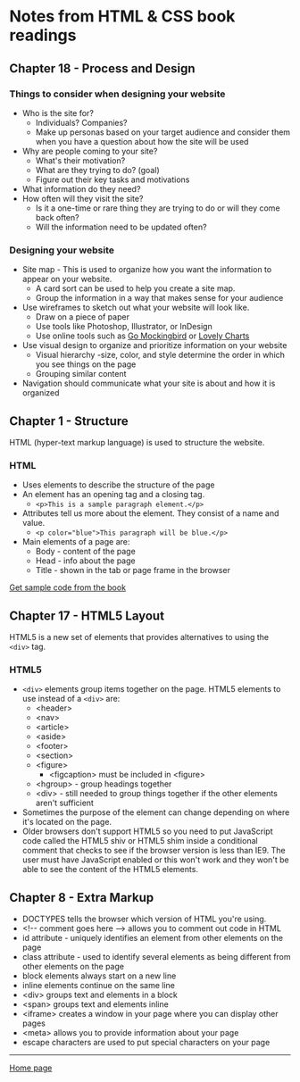 # Notes from HTML & CSS book readings

## Chapter 18 - Process and Design

### Things to consider when designing your website

* Who is the site for?
    * Individuals? Companies?
    * Make up personas based on your target audience and consider them when you have a question about how the site will be used
* Why are people coming to your site?
    * What's their motivation?
    * What are they trying to do? (goal)
    * Figure out their key tasks and motivations
* What information do they need?
* How often will they visit the site?
    * Is it a one-time or rare thing they are trying to do or will they come back often?
    * Will the information need to be updated often?


### Designing your website

* Site map - This is used to organize how you want the information to appear on your website.
    * A card sort can be used to help you create a site map. 
    * Group the information in a way that makes sense for your audience
* Use wireframes to sketch out what your website will look like.
    * Draw on a piece of paper
    * Use tools like Photoshop, Illustrator, or InDesign
    * Use online tools such as [Go Mockingbird](http:gomockingbird.com) or [Lovely Charts](http:lovelycharts.com)
* Use visual design to organize and prioritize information on your website
    * Visual hierarchy -size, color, and style determine the order in which you see things on the page
    * Grouping similar content
* Navigation should communicate what your site is about and how it is organized


## Chapter 1 - Structure
HTML (hyper-text markup language) is used to structure the website.

### HTML
* Uses elements to describe the structure of the page
* An element has an opening tag and a closing tag. 
    * `<p>This is a sample paragraph element.</p>`
* Attributes tell us more about the element. They consist of a name and value.
    * `<p color="blue">This paragraph will be blue.</p>`
* Main elements of a page are:
    * Body - content of the page
    * Head - info about the page 
    * Title - shown in the tab or page frame in the browser 

[Get sample code from the book](www.htmlandcssbook.com/code/)

## Chapter 17 - HTML5 Layout

HTML5 is a new set of elements that provides alternatives to using the `<div>` tag.

### HTML5
* `<div>` elements group items together on the page. HTML5 elements to use instead of a `<div>` are:
    * \<header>
    * \<nav>
    * \<article>
    * \<aside>
    * \<footer>
    * \<section>
    * \<figure>
        * \<figcaption> must be included in \<figure>
    * \<hgroup> - group headings together
    * \<div> - still needed to group things together if the other elements aren't sufficient
* Sometimes the purpose of the element can change depending on where it's located on the page. 
* Older browsers don't support HTML5 so you need to put JavaScript code called the HTML5 shiv or HTML5 shim inside a conditional comment that checks to see if the browser version is less than IE9. The user must have JavaScript enabled or this won't work and they won't be able to see the content of the HTML5 elements.

## Chapter 8 - Extra Markup

* DOCTYPES tells the browser which version of HTML you're using.
* \<!-- comment goes here --> allows you to comment out code in HTML
* id attribute - uniquely identifies an element from other elements on the page
* class attribute - used to identify several elements as being different from other elements on the page
* block elements always start on a new line
* inline elements continue on the same line
* \<div> groups text and elements in a block
* \<span> groups text and elements inline
* \<iframe> creates a window in your page where you can display other pages
* \<meta> allows you to provide information about your page
*  escape characters are used to put special characters on your page 

---
[Home page](https://marlene-rinker.github.io/learning-journal/)